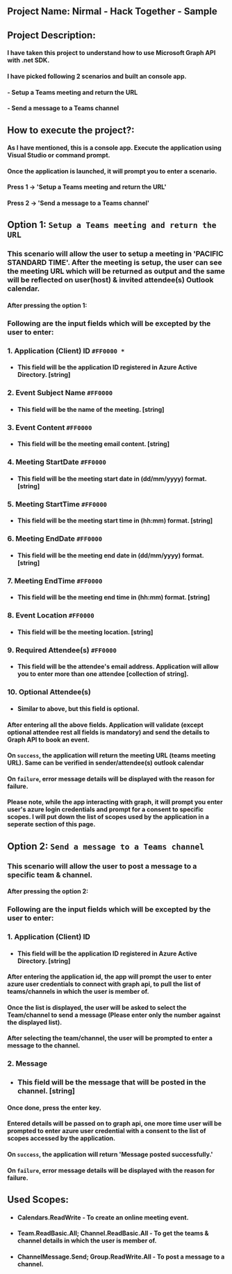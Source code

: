 ## **Project Name:** Nirmal - Hack Together - Sample

## **Project Description:**

#### I have taken this project to understand how to use Microsoft Graph API with .net SDK.
#### I have picked following 2 scenarios and built an console app.

#### - Setup a Teams meeting and return the URL
#### - Send a message to a Teams channel

## **How to execute the project?:**

#### As I have mentioned, this is a console app. Execute the application using Visual Studio or command prompt.

#### Once the application is launched, it will prompt you to enter a scenario.

#### Press 1 -> 'Setup a Teams meeting and return the URL'
#### Press 2 -> 'Send a message to a Teams channel'

## Option 1: `Setup a Teams meeting and return the URL`

### This scenario will allow the user to setup a meeting in 'PACIFIC STANDARD TIME'. After the meeting is setup, the user can see the meeting URL which will be returned as output and the same will be reflected on  user(host) & invited attendee(s) Outlook calendar.

#### After pressing the option 1:

### Following are the input fields which will be excepted by the user to enter:

### 1. Application (Client) ID `#FF0000 *` 
 - #### This field will be the application ID registered in Azure Active Directory. [string]
### 2. Event Subject Name `#FF0000`
 - #### This field will be the name of the meeting. [string]
### 3. Event Content `#FF0000`
 - #### This field will be the meeting email content. [string]
### 4. Meeting StartDate `#FF0000`
 - #### This field will be the meeting start date in (dd/mm/yyyy) format. [string]
### 5. Meeting StartTime `#FF0000`
 - #### This field will be the meeting start time in (hh:mm) format. [string]
### 6. Meeting EndDate `#FF0000`
 - #### This field will be the meeting end date in (dd/mm/yyyy) format. [string]
### 7. Meeting EndTime `#FF0000`
 - #### This field will be the meeting end time in (hh:mm) format. [string]
### 8. Event Location `#FF0000`
 - #### This field will be the meeting location. [string]
### 9. Required Attendee(s) `#FF0000`
 - #### This field will be the attendee's email address. Application will allow you to enter more than one attendee [collection of string].
### 10. Optional Attendee(s)
 - #### Similar to above, but this field is optional.

#### After entering all the above fields. Application will validate (except optional attendee rest all fields is mandatory) and send the details to Graph API to book an event. 
#### On `success`, the application will return the meeting URL (teams meeting URL). Same can be verified in sender/attendee(s) outlook calendar
#### On `failure`, error message details will be displayed with the reason for failure.

#### Please note, while the app interacting with graph, it will prompt you enter user's azure login credentials and prompt for a consent to specific scopes. I will put down the list of scopes used by the application in a seperate section of this page.

## Option 2: `Send a message to a Teams channel`

### This scenario will allow the user to post a message to a specific team & channel.

#### After pressing the option 2:

### Following are the input fields which will be excepted by the user to enter:

### 1. Application (Client) ID 
 - #### This field will be the application ID registered in Azure Active Directory. [string]

#### After entering the application id, the app will prompt the user to enter azure user credentials to connect with graph api, to pull the list of teams/channels in which the user is member of.
#### Once the list is displayed, the user will be asked to select the Team/channel to send a message (Please enter only the number against the displayed list).

#### After selecting the team/channel, the user will be prompted to enter a message to the channel. 

### 2. Message
 - ### This field will be the message that will be posted in the channel. [string]

#### Once done, press the enter key. 

#### Entered details will be passed on to graph api, one more time user will be prompted to enter azure user credential with a consent to the list of scopes accessed by the application. 
#### On `success`, the application will return 'Message posted successfully.'
#### On `failure`, error message details will be displayed with the reason for failure.


## Used Scopes:

- #### Calendars.ReadWrite - To create an online meeting event.
- #### Team.ReadBasic.All; Channel.ReadBasic.All - To get the teams & channel details in which the user is member of.
- #### ChannelMessage.Send; Group.ReadWrite.All - To post a message to a channel.